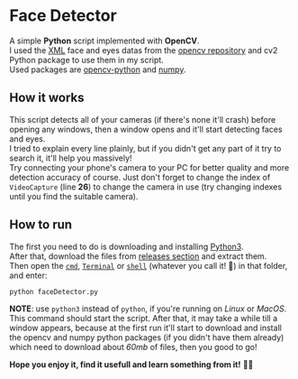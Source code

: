 # Face Detector
A simple **Python** script implemented with **OpenCV**.\
I used the [XML](https://en.wikipedia.org/wiki/XML) face and eyes datas from the [opencv repository](https://github.com/opencv/opencv) and cv2 Python package to use them in my script.\
Used packages are [opencv-python](https://pypi.org/project/opencv-python) and [numpy](https://pypi.org/project/numpy).

## How it works
This script detects all of your cameras (if there's none it'll crash) before opening any windows, then a window opens and it'll start detecting faces and eyes.\
I tried to explain every line plainly, but if you didn't get any part of it try to search it, it'll help you massively!\
Try connecting your phone's camera to your PC for better quality and more detection accuracy of course. Just don't forget to change the index of `VideoCapture` (line **26**) to change the camera in use (try changing indexes until you find the suitable camera).

## How to run
The first you need to do is downloading and installing [Python3](https://www.python.org).\
After that, download the files from [releases section](https://github.com/mehrshaad/Face_Detector/releases) and extract them.\
Then open the [`cmd`](https://en.wikipedia.org/wiki/Cmd.exe), [`Terminal`](https://en.wikipedia.org/wiki/Terminal_(macOS)) or [`shell`](https://en.wikipedia.org/wiki/Unix_shell) (whatever you call it! 🙂) in that folder, and enter:
```sh
python faceDetector.py
```
**NOTE**: use `python3` instead of `python`, if you're running on *Linux* or *MacOS*.\
This command should start the script. After that, it may take a while till a window appears, because at the first run it'll start to download and install the opencv and numpy python packages (if you didn't have them already) which need to download about *60mb* of files, then you good to go!

**Hope you enjoy it, find it usefull and learn something from it!** 👍🏼
